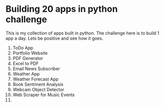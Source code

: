 # Building 20 apps in python challenge

This is my collection of apps built in python. The challenge here is to build 1 app a day. Lets be positive and see how it goes.

1.  ToDo App
2.  Portfolio Website
3.  PDF Generator
4.  Excel to PDF
5.  Email News Subscriber
6.  Weather App
7.  Weather Forecast App
8.  Book Sentiment Analysis
9.  Webcam Object Detector
10. Web Scraper for Music Events
11. 
